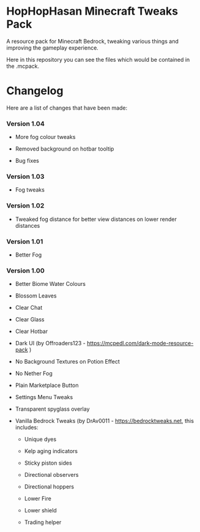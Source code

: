 # HopHopHasan Minecraft Tweaks Pack
A resource pack for Minecraft Bedrock, tweaking various things and improving the gameplay experience.

Here in this repository you can see the files which would be contained in the .mcpack.

# Changelog
Here are a list of changes that have been made:
### Version 1.04

- More fog colour tweaks

- Removed background on hotbar tooltip

- Bug fixes

### Version 1.03

- Fog tweaks

### Version 1.02

- Tweaked fog distance for better view distances on lower render distances

### Version 1.01

- Better Fog

### Version 1.00

- Better Biome Water Colours

- Blossom Leaves

- Clear Chat

- Clear Glass

- Clear Hotbar

- Dark UI (by Offroaders123 - https://mcpedl.com/dark-mode-resource-pack )

- No Background Textures on Potion Effect

- No Nether Fog

- Plain Marketplace Button

- Settings Menu Tweaks

- Transparent spyglass overlay

- Vanilla Bedrock Tweaks (by DrAv0011 - https://bedrocktweaks.net, this includes:

  - Unique dyes

  - Kelp aging indicators

  - Sticky piston sides

  - Directional observers

  - Directional hoppers

  - Lower Fire

  - Lower shield

  - Trading helper
